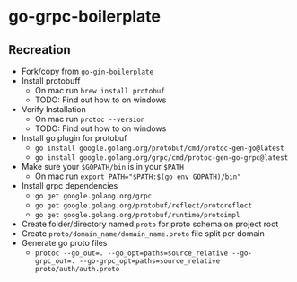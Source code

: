 # go-grpc-boilerplate

## Recreation

- Fork/copy from [`go-gin-boilerplate`](https://github.com/madevara24/go-gin-boilerplate)
- Install protobuff
  - On mac run `brew install protobuf`
  - TODO: Find out how to on windows
- Verify Installation
  - On mac run `protoc --version`
  - TODO: Find out how to on windows
- Install go plugin for protobuf
  - `go install google.golang.org/protobuf/cmd/protoc-gen-go@latest`
  - `go install google.golang.org/grpc/cmd/protoc-gen-go-grpc@latest`
- Make sure your `$GOPATH/bin` is in your `$PATH`
  - On mac run `export PATH="$PATH:$(go env GOPATH)/bin"`
- Install grpc dependencies
  - `go get google.golang.org/grpc`
  - `go get google.golang.org/protobuf/reflect/protoreflect`
  - `go get google.golang.org/protobuf/runtime/protoimpl`
- Create folder/directory named `proto` for proto schema on project root
- Create `proto/domain_name/domain_name.proto` file split per domain
- Generate go proto files
  - `protoc --go_out=. --go_opt=paths=source_relative --go-grpc_out=. --go-grpc_opt=paths=source_relative proto/auth/auth.proto`
